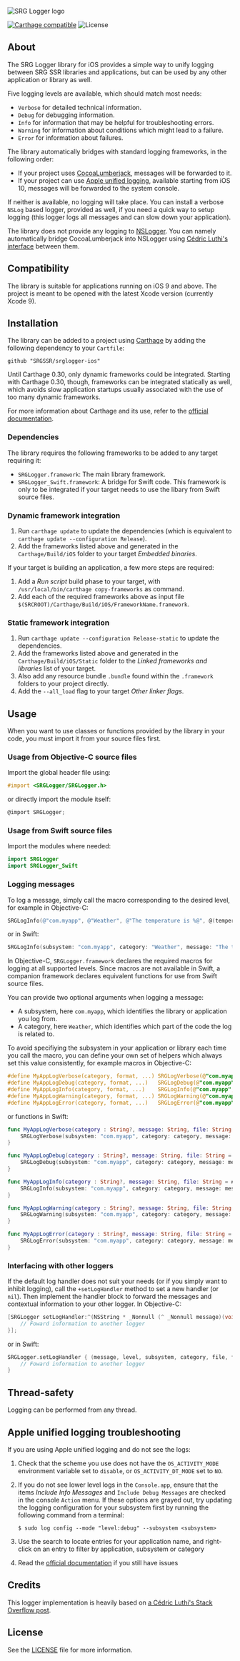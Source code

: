 ![SRG Logger logo](README-images/logo.png)

[![Carthage compatible](https://img.shields.io/badge/Carthage-compatible-4BC51D.svg?style=flat)](https://github.com/Carthage/Carthage) ![License](https://img.shields.io/badge/license-MIT-lightgrey.svg)

## About

The SRG Logger library for iOS provides a simple way to unify logging between SRG SSR libraries and applications, but can be used by any other application or library as well.

Five logging levels are available, which should match most needs:

* `Verbose` for detailed technical information.
* `Debug` for debugging information.
* `Info` for information that may be helpful for troubleshooting errors.
* `Warning` for information about conditions which might lead to a failure.
* `Error` for information about failures.

The library automatically bridges with standard logging frameworks, in the following order:

* If your project uses [CocoaLumberjack](https://github.com/CocoaLumberjack/CocoaLumberjack), messages will be forwarded to it.
* If your project can use [Apple unified logging](https://developer.apple.com/reference/os/1891852-logging), available starting from iOS 10, messages will be forwarded to the system console.

If neither is available, no logging will take place. You can install a verbose `NSLog` based logger, provided as well, if you need a quick way to setup logging (this logger logs all messages and can slow down your application).

The library does not provide any logging to [NSLogger](https://github.com/fpillet/NSLogger). You can namely automatically bridge CocoaLumberjack into NSLogger using [Cédric Luthi's interface](https://github.com/0xced/XCDLumberjackNSLogger) between them.

## Compatibility

The library is suitable for applications running on iOS 9 and above. The project is meant to be opened with the latest Xcode version (currently Xcode 9).

## Installation

The library can be added to a project using [Carthage](https://github.com/Carthage/Carthage)  by adding the following dependency to your `Cartfile`:
    
```
github "SRGSSR/srglogger-ios"
```

Until Carthage 0.30, only dynamic frameworks could be integrated. Starting with Carthage 0.30, though, frameworks can be integrated statically as well, which avoids slow application startups usually associated with the use of too many dynamic frameworks.

For more information about Carthage and its use, refer to the [official documentation](https://github.com/Carthage/Carthage).

### Dependencies

The library requires the following frameworks to be added to any target requiring it:

* `SRGLogger.framework`: The main library framework.
* `SRGLogger_Swift.framework`: A bridge for Swift code. This framework is only to be integrated if your target needs to use the libary from Swift source files.

### Dynamic framework integration

1. Run `carthage update` to update the dependencies (which is equivalent to `carthage update --configuration Release`). 
2. Add the frameworks listed above and generated in the `Carthage/Build/iOS` folder to your target _Embedded binaries_.

If your target is building an application, a few more steps are required:

1. Add a _Run script_ build phase to your target, with `/usr/local/bin/carthage copy-frameworks` as command.
2. Add each of the required frameworks above as input file `$(SRCROOT)/Carthage/Build/iOS/FrameworkName.framework`.

### Static framework integration

1. Run `carthage update --configuration Release-static` to update the dependencies. 
2. Add the frameworks listed above and generated in the `Carthage/Build/iOS/Static` folder to the _Linked frameworks and libraries_ list of your target.
3. Also add any resource bundle `.bundle` found within the `.framework` folders to your project directly.
4. Add the `--all_load` flag to your target _Other linker flags_.

## Usage

When you want to use classes or functions provided by the library in your code, you must import it from your source files first.

### Usage from Objective-C source files

Import the global header file using:

```objective-c
#import <SRGLogger/SRGLogger.h>
```

or directly import the module itself:

```objective-c
@import SRGLogger;
```

### Usage from Swift source files

Import the modules where needed:

```swift
import SRGLogger
import SRGLogger_Swift
```

### Logging messages

To log a message, simply call the macro corresponding to the desired level, for example in Objective-C:

```objective-c
SRGLogInfo(@"com.myapp", @"Weather", @"The temperature is %@", @(temperature));
```

or in Swift:

```Swift
SRGLogInfo(subsystem: "com.myapp", category: "Weather", message: "The temperature is \(temperature)")
```

In Objective-C, `SRGLogger.framework` declares the required macros for logging at all supported levels. Since macros are not available in Swift, a companion framework declares equivalent functions for use from Swift source files.

You can provide two optional arguments when logging a message:

* A subsystem, here `com.myapp`, which identifies the library or application you log from.
* A category, here `Weather`, which identifies which part of the code the log is related to.

To avoid specifiying the subsystem in your application or library each time you call the macro, you can define your own set of helpers which always set this value consistently, for example macros in Objective-C:

```objective-c
#define MyAppLogVerbose(category, format, ...) SRGLogVerbose(@"com.myapp", category, format, ##__VA_ARGS__)
#define MyAppLogDebug(category, format, ...)   SRGLogDebug(@"com.myapp", category, format, ##__VA_ARGS__)
#define MyAppLogInfo(category, format, ...)    SRGLogInfo(@"com.myapp", category, format, ##__VA_ARGS__)
#define MyAppLogWarning(category, format, ...) SRGLogWarning(@"com.myapp", category, format, ##__VA_ARGS__)
#define MyAppLogError(category, format, ...)   SRGLogError(@"com.myapp", category, format, ##__VA_ARGS__)
```

or functions in Swift:

```swift
func MyAppLogVerbose(category : String?, message: String, file: String = #file, function: String = #function, line: UInt = #line) {
    SRGLogVerbose(subsystem: "com.myapp", category: category, message: message, file: file, function: function, line: line);
}

func MyAppLogDebug(category : String?, message: String, file: String = #file, function: String = #function, line: UInt = #line) {
    SRGLogDebug(subsystem: "com.myapp", category: category, message: message, file: file, function: function, line: line);
}

func MyAppLogInfo(category : String?, message: String, file: String = #file, function: String = #function, line: UInt = #line) {
    SRGLogInfo(subsystem: "com.myapp", category: category, message: message, file: file, function: function, line: line);
}

func MyAppLogWarning(category : String?, message: String, file: String = #file, function: String = #function, line: UInt = #line) {
    SRGLogWarning(subsystem: "com.myapp", category: category, message: message, file: file, function: function, line: line);
}

func MyAppLogError(category : String?, message: String, file: String = #file, function: String = #function, line: UInt = #line) {
    SRGLogError(subsystem: "com.myapp", category: category, message: message, file: file, function: function, line: line);
}
```

### Interfacing with other loggers

If the default log handler does not suit your needs (or if you simply want to inhibit logging), call the `+setLogHandler` method to set a new handler (or `nil`). Then implement the handler block to forward the messages and contextual information to your other logger. In Objective-C:

```objective-c
[SRGLogger setLogHandler:^(NSString * _Nonnull (^ _Nonnull message)(void), SRGLogLevel level, NSString *const  _Nullable subsystem, NSString *const  _Nullable category, const char * _Nonnull file, const char * _Nonnull function, NSUInteger line) {
    // Foward information to another logger
}];
```

or in Swift:

```swift
SRGLogger.setLogHandler { (message, level, subsystem, category, file, function, line) in
    // Foward information to another logger
}
```

## Thread-safety

Logging can be performed from any thread.

## Apple unified logging troubleshooting

If you are using Apple unified logging and do not see the logs:

1. Check that the scheme you use does not have the `OS_ACTIVITY_MODE` environment variable set to `disable`, or `OS_ACTIVITY_DT_MODE` set to `NO`.
1. If you do not see lower level logs in the `Console.app`, ensure that the items _Include Info Messages_ and `Include Debug Messages` are checked in the console `Action` menu. If these options are grayed out, try updating the logging configuration for your subsystem first by running the following command from a terminal:

	```
	$ sudo log config --mode "level:debug" --subsystem <subsystem>
	```
	
1. Use the search to locate entries for your application name, and right-click on an entry to filter by application, subsystem or category
1. Read the [official documentation](https://developer.apple.com/reference/os/1891852-logging) if you still have issues

## Credits

This logger implementation is heavily based on [a Cédric Luthi's Stack Overflow post](http://stackoverflow.com/questions/34732814/how-should-i-handle-logs-in-an-objective-c-library/34732815#).

## License

See the [LICENSE](../LICENSE) file for more information.
